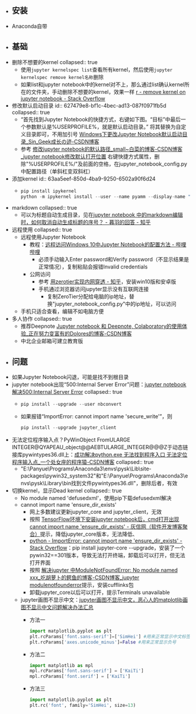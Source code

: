 - ## 安装
- Anaconda自带
- ## 基础
- 删除不想要的kernel
  collapsed:: true
	- 使用`jupyter kernelspec list`查看所有kernel，然后使用`jupyter kernelspec remove kernel名称`删除
	- 如果list和jupyter notebook中的kernel对不上，那么通过list确认kernel所在的文件夹，手动删除不想要的kernel，效果一样 [r - remove kernel on jupyter notebook - Stack Overflow](https://stackoverflow.com/questions/42635310/remove-kernel-on-jupyter-notebook)
- 修改默认启动目录
  id:: 627479e8-bf1c-4bec-ad13-087f0971fb5d
  collapsed:: true
	- “首先找到Jupyter Notebook的快捷方式，右键如下图。“目标”中最后一个参数默认是%USERPROFILE%，就是默认启动目录。” 将其替换为自定义目录即可，不用加引号 [Windows下更改Jupyter Notebook默认启动目录_Sin_Geek成长の迹-CSDN博客](https://blog.csdn.net/sin_geek/article/details/78172132?utm_source=blogxgwz1)
	- 参考 [修改jupyter notebook的默认路径_small~白菜的博客-CSDN博客_jupyter notebook修改默认打开位置](https://blog.csdn.net/woniuyc/article/details/121986086) 右键快捷方式属性，删除"%USERPROFILE%/"及前面的空格，在jupyter_notebook_config.py中配置路径（单斜杠变双斜杠）
- 添加kernel
  id:: 63aa5eef-850d-4ba9-9250-6502a90f6d24
	- ``` python
	  pip install ipykernel
	  python -m ipykernel install --user --name pyamm --display-name "pyamm"
	  ```
- markdown
  collapsed:: true
	- 可以为标题自动生成目录，见在[jupyter notebook 中的markdown编辑时，如何取消自动生成标题的序号？ - 暮羽的回答 - 知乎](https://www.zhihu.com/question/267934067/answer/992371756)
- 远程使用
  collapsed:: true
	- 远程使用Jupyter Notebook
		- 教程：[远程访问Windows 10中Jupyter Notebook的配置方法 - 哔哩哔哩](https://www.bilibili.com/read/cv9010361)
			- 必须手动输入Enter password和Verify password（不显示结果是正常情况），复制粘贴会报错Invalid credentials
		- 公网访问
			- 参考 [用zerotier实现内网穿透 - 知乎](https://zhuanlan.zhihu.com/p/422171986)，安装win10版和安卓版
			- 手机通过浏览器访问jupyter显示没有互联网连接
				- 复制ZeroTier分配给电脑的ip地址，替换"jupyter_notebook_config.py"中的ip地址，可以访问
	- 手机只适合查看，编辑不如电脑方便
- 多人协作
  collapsed:: true
	- 推荐Deepnote [Jupyter notebook 和 Deepnote, Colaboratory的使用体验_正在努力变富有的Dolores的博客-CSDN博客](https://blog.csdn.net/caicau/article/details/118937955)
	- 中北企业邮箱可建立教育版
- ## 问题
- 如果Jupyter Notebook闪退，可能是找不到根目录
- jupyter notebook出现“500:Internal Server Error”问题：[jupyter notebook解决500:Internal Server Error](https://cloud.tencent.com/developer/article/1757774)
  collapsed:: true
	- ``` python
	  pip install --upgrade --user nbconvert
	  ```
	- 如果报错“ImportError: cannot import name 'secure_write'”，则
	  
	  ``` python
	  pip install --upgrade jupyter_client
	  ```
- 无法定位程序输入点？PyWinObject FromULARGE INTEGER@QYAPEAU_object@@AEBTULARGE_INTEGER@@@Z于动态链接库pywintypes36.dll上：[成功解决python.exe 无法找到程序入口 无法定位程序输入点_一个处女座的程序猿-CSDN博客](https://blog.csdn.net/qq_41185868/article/details/103557501)
  collapsed:: true
	- "E:\\Panyue\\Programs\\Anaconda3\\envs\\pysk\\Lib\\site-packages\\pywin32_system32"和\"E:\\Panyue\\Programs\\Anaconda3\\envs\\pysk\\Library\\bin找到文件pywintypes36.dll"，删除后者，有效
- 切换kernel，显示Dead kernel
  collapsed:: true
	- No module named 'defusedxml'，使用pip下载defusedxml解决
	- cannot import name 'ensure_dir_exists'
		- 网上多数建议更新jupyter_core and jupyter_client，无效
		- 按照 [TensorFlow环境下安装jupyter notebook后，cmd打开出现cannot import name 'ensure_dir_exists' - 灰信网（软件开发博客聚合）](https://www.freesion.com/article/189286157/)提示，降低jupyter_core版本，无法降低、
		- [python - ImportError: cannot import name 'ensure_dir_exists' - Stack Overflow](https://stackoverflow.com/questions/48372019/importerror-cannot-import-name-ensure-dir-exists)：pip install jupyter-core --upgrade，安装了一个pywin32==301版本，导致无法打开终端，卸载后可以打开，但无法打开界面
		- 按照 [解决jupyter 中ModuleNotFoundError: No module named xxx_吃胡萝卜的鳄鱼的博客-CSDN博客_jupyter modulenotfounderror](https://blog.csdn.net/qq_37135484/article/details/97242788?utm_medium=distribute.pc_relevant_t0.none-task-blog-2%7Edefault%7ECTRLIST%7Edefault-1.no_search_link&depth_1-utm_source=distribute.pc_relevant_t0.none-task-blog-2%7Edefault%7ECTRLIST%7Edefault-1.no_search_link)提示，安装cufflinks包
		- 卸载jupyter_core以后可以打开，提示Terminals unavailable
	- jupyter画图不显示中文：[jupyter画图不显示中文，恶心人的matplotlib画图不显示中文问题解决办法汇总](https://blog.csdn.net/j18233653274/article/details/89179461)
		- 方法一
		  ``` python
		  import matplotlib.pyplot as plt
		  plt.rcParams['font.sans-serif']=['SimHei'] #用来正常显示中文标签
		  plt.rcParams['axes.unicode_minus']=False #用来正常显示负号
		  ```
		- 方法二
		  
		  ``` python
		  import matplotlib as mpl
		  mpl.rcParams['font.sans-serif'] = ['KaiTi']
		  mpl.rcParams['font.serif'] = ['KaiTi']
		  ```
		- 方法三
		  
		  ``` python
		  import matplotlib.pyplot as plt
		  plt.rc('font', family='SimHei', size=13)
		  ```